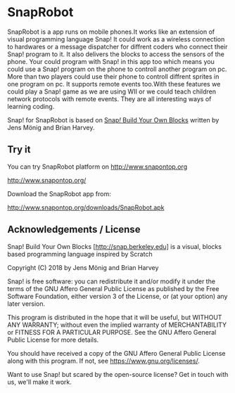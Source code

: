 # SnapRobot

SnapRobot is a app runs on mobile phones.It works like an extension of visual programming language Snap!
It could work as a wireless connection to hardwares or a message dispatcher for diffrent coders who connect their Snap! program to it.
It also delivers the blocks to access  the sensors of the phone.
Your could program with Snap! in this app too which means you could use a Snap! program on the phone to controll another program on pc. 
More than two players could use their phone to controll diffrent sprites in one program on pc.
It supports remote events too.With these features we could play a Snap! game as we are using WII or we could teach children network protocols with remote events.
They are all interesting ways of learning coding.

Snap! for SnapRobot is based on [Snap<i>!</i> Build Your Own Blocks](http://snap.berkeley.edu) written by Jens Mönig and Brian Harvey.



## Try it

You can try SnapRobot platform on http://www.snapontop.org

http://www.snapontop.org/

Download the SnapRobot app from:

http://www.snapontop.org/downloads/SnapRobot.apk




## Acknowledgements / License

Snap! Build Your Own Blocks [http://snap.berkeley.edu] is a 
visual, blocks based programming language inspired by Scratch


Copyright (C) 2018 by Jens Mönig and Brian Harvey

Snap! is free software: you can redistribute it and/or modify
it under the terms of the GNU Affero General Public License as
published by the Free Software Foundation, either version 3 of
the License, or (at your option) any later version.

This program is distributed in the hope that it will be useful,
but WITHOUT ANY WARRANTY; without even the implied warranty of
MERCHANTABILITY or FITNESS FOR A PARTICULAR PURPOSE.  See the
GNU Affero General Public License for more details.

You should have received a copy of the GNU Affero General Public License
along with this program. If not, see <https://www.gnu.org/licenses/>.

Want to use Snap! but scared by the open-source license? Get in touch with us,
we'll make it work.
